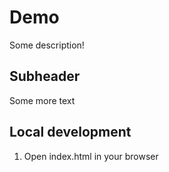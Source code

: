 # Demo

Some description!

## Subheader

Some more text

## Local development

1. Open index.html in your browser
